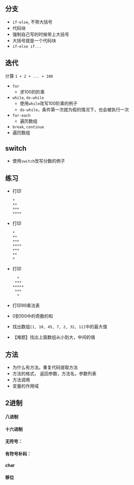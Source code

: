 
## 分支
* `if-else`, 不带大括号
* 代码块
* 强制自己写的时候带上大括号
* 大括号就是一个代码块
* `if-else if...`


## 迭代
计算 `1 + 2 + ... + 100`
* `for`
  - 求100的阶乘
* `while`, `do-while`
  - 使用`while`改写100阶乘的例子
  - `do-while`，条件第一次就为假的情况下，也会被执行一次
* `for-each`
  - 遍历数组
* `break`, `continue`
* 遍历数组

## switch
* 使用`switch`改写分数的例子

## 练习
* 打印
  ```
  *
  **
  ***
  ****
  ```
* 打印
  ```
  *
  **
  ***
  ****
  ***
  **
  *
  ```
* 打印

  ```
    *
   ***
  *****
   ***
    *
  ```

* 打印99乘法表
* 0到100中的奇数的和
* 找出数组`[1, 10, 45, 7, 2, 32, 11]`中的最大值
* 【难题】找出上面数组从小到大，中间的值

## 方法
* 为什么有方法。重复代码提取方法
* 方法的格式， 返回参数，方法名，参数列表
* 方法调用
* 变量的作用域


## 2进制

#### 八进制

#### 十六进制

#### 无符号：

#### 有符号补码：

#### char

#### 移位
